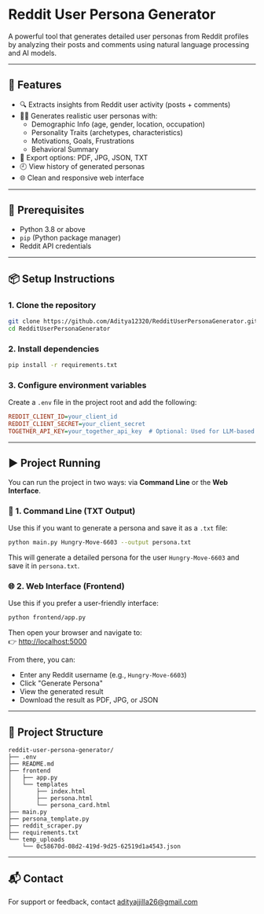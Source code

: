 
# Reddit User Persona Generator

A powerful tool that generates detailed user personas from Reddit profiles by analyzing their posts and comments using natural language processing and AI models.

---

## 🚀 Features

- 🔍 Extracts insights from Reddit user activity (posts + comments)
- 🧑‍💼 Generates realistic user personas with:
  - Demographic Info (age, gender, location, occupation)
  - Personality Traits (archetypes, characteristics)
  - Motivations, Goals, Frustrations
  - Behavioral Summary
- 💾 Export options: PDF, JPG, JSON, TXT
- 🕘 View history of generated personas
- 🌐 Clean and responsive web interface

---

## 🧰 Prerequisites

- Python 3.8 or above
- `pip` (Python package manager)
- Reddit API credentials

---

## 📦 Setup Instructions

### 1. Clone the repository

```bash
git clone https://github.com/Aditya12320/RedditUserPersonaGenerator.git
cd RedditUserPersonaGenerator
```

### 2. Install dependencies

```bash
pip install -r requirements.txt
```

### 3. Configure environment variables

Create a `.env` file in the project root and add the following:

```ini
REDDIT_CLIENT_ID=your_client_id
REDDIT_CLIENT_SECRET=your_client_secret
TOGETHER_API_KEY=your_together_api_key  # Optional: Used for LLM-based analysis
```

---

## ▶️ Project Running

You can run the project in two ways: via **Command Line** or the **Web Interface**.

### 🔧 1. Command Line (TXT Output)

Use this if you want to generate a persona and save it as a `.txt` file:

```bash
python main.py Hungry-Move-6603 --output persona.txt
```

This will generate a detailed persona for the user `Hungry-Move-6603` and save it in `persona.txt`.

### 🌐 2. Web Interface (Frontend)

Use this if you prefer a user-friendly interface:

```bash
python frontend/app.py
```

Then open your browser and navigate to:  
👉 [http://localhost:5000](http://localhost:5000)

From there, you can:

- Enter any Reddit username (e.g., `Hungry-Move-6603`)
- Click "Generate Persona"
- View the generated result
- Download the result as PDF, JPG, or JSON

---

## 📁 Project Structure

```plaintext
reddit-user-persona-generator/
├── .env
├── README.md
├── frontend
│   ├── app.py
│   └── templates
│       ├── index.html
│       ├── persona.html
│       └── persona_card.html
├── main.py
├── persona_template.py
├── reddit_scraper.py
├── requirements.txt
└── temp_uploads
    └── 0c58670d-08d2-419d-9d25-62519d1a4543.json

```

---

## 📬 Contact

For support or feedback, contact [adityajjilla26@gmail.com](mailto:adityajjilla26@gmail.com)
